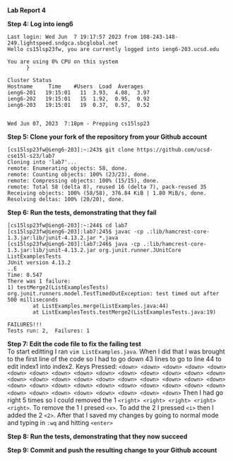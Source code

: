 **Lab Report 4**

**Step 4: Log into ieng6** <br />
```
Last login: Wed Jun  7 19:17:57 2023 from 108-243-148-249.lightspeed.sndgca.sbcglobal.net
Hello cs15lsp23fw, you are currently logged into ieng6-203.ucsd.edu

You are using 0% CPU on this system
      }

Cluster Status 
Hostname     Time    #Users  Load  Averages  
ieng6-201   19:15:01   11  3.93,  4.08,  3.97
ieng6-202   19:15:01   15  1.92,  0.95,  0.92
ieng6-203   19:15:01   19  0.37,  0.57,  0.52

 
Wed Jun 07, 2023  7:18pm - Prepping cs15lsp23
```

**Step 5: Clone your fork of the repository from your Github account** <br />
```
[cs15lsp23fw@ieng6-203]:~:243$ git clone https://github.com/ucsd-cse15l-s23/lab7
Cloning into 'lab7'...
remote: Enumerating objects: 58, done.
remote: Counting objects: 100% (23/23), done.
remote: Compressing objects: 100% (15/15), done.
remote: Total 58 (delta 8), reused 16 (delta 7), pack-reused 35
Receiving objects: 100% (58/58), 376.84 KiB | 1.80 MiB/s, done.
Resolving deltas: 100% (20/20), done.
```
**Step 6: Run the tests, demonstrating that they fail** <br />
```
[cs15lsp23fw@ieng6-203]:~:244$ cd lab7
[cs15lsp23fw@ieng6-203]:lab7:245$ javac -cp .:lib/hamcrest-core-1.3.jar:lib/junit-4.13.2.jar *.java
[cs15lsp23fw@ieng6-203]:lab7:246$ java -cp .:lib/hamcrest-core-1.3.jar:lib/junit-4.13.2.jar org.junit.runner.JUnitCore ListExamplesTests
JUnit version 4.13.2
..E
Time: 0.547
There was 1 failure:
1) testMerge2(ListExamplesTests)
org.junit.runners.model.TestTimedOutException: test timed out after 500 milliseconds
        at ListExamples.merge(ListExamples.java:44)
        at ListExamplesTests.testMerge2(ListExamplesTests.java:19)

FAILURES!!!
Tests run: 2,  Failures: 1
``` 
**Step 7: Edit the code file to fix the failing test** <br />
To start editting I ran ```vim ListExamples.java```. When I did that I was brought to the first line of the code so I had to go down 43 lines to go to line 44 to edit index1 into index2.
Keys Pressed: ```<down> <down> <down> <down> <down> <down> <down> <down> <down> <down> <down> <down> <down> <down> <down> <down> <down> <down> <down> <down> <down> <down> <down> <down> <down> <down> <down> <down> <down> <down> <down> <down> <down> <down> <down> <down> <down> <down> <down> <down> <down> <down> <down>``` Then I had go right 5 times so I could removed the 1 ```<right> <right> <right> <right> <right>```. To remove the 1 I presed ```<x>```. To add the 2 I pressed ```<i>``` then I added the 2 ```<2>```. After that I saved my changes by going to normal mode and typing in ```:wq``` and hitting ```<enter>```

**Step 8: Run the tests, demonstrating that they now succeed** <br />

**Step 9: Commit and push the resulting change to your Github account** <br />
